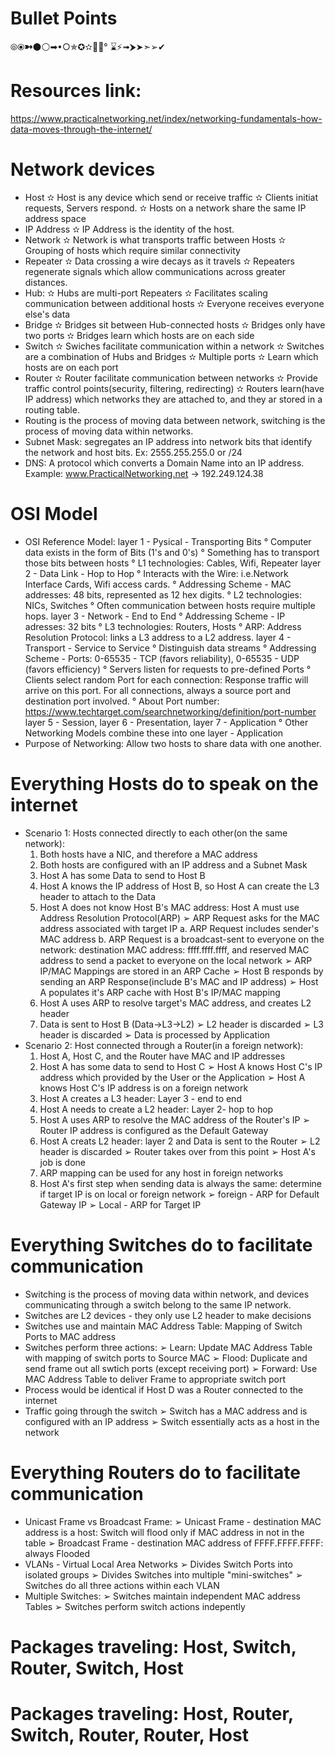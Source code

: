# Bullet Points
⦾⦿➼⚫⚪➡•○✯✪✫🌟🎄°
⌛⚡➟⮞➤➣➢✔
# Resources link:
https://www.practicalnetworking.net/index/networking-fundamentals-how-data-moves-through-the-internet/
# Network devices
- Host
    ✫ Host is any device which send or receive traffic
    ✫ Clients initiat requests, Servers respond.
    ✫ Hosts on a network share the same IP address space
- IP Address
    ✫ IP Address is the identity of the host.
- Network
    ✫ Network is what transports traffic between Hosts
    ✫ Grouping of hosts which require similar connectivity
- Repeater
    ✫ Data crossing a wire decays as it travels
    ✫ Repeaters regenerate signals which allow communications across greater distances.
- Hub: 
    ✫ Hubs are multi-port Repeaters 
    ✫ Facilitates scaling communication between additional hosts
    ✫ Everyone receives everyone else's data
- Bridge
    ✫ Bridges sit between Hub-connected hosts
    ✫ Bridges only have two ports
    ✫ Bridges learn which hosts are on each side
- Switch
    ✫ Swiches facilitate communication within a network
    ✫ Switches are a combination of Hubs and Bridges
    ✫ Multiple ports
    ✫ Learn which hosts are on each port
- Router
    ✫ Router facilitate communication between networks
    ✫ Provide traffic control points(security, filtering, redirecting)
    ✫ Routers learn(have IP address) which networks they are attached to, and they ar stored in a routing table.
- Routing is the process of moving data between network, switching is the process of moving data within networks.
- Subnet Mask: segregates an IP address into network bits that identify the network and host bits. Ex: 2555.255.255.0 or /24
- DNS: A protocol which converts a Domain Name into an IP address. Example: www.PracticalNetworking.net -> 192.249.124.38
# OSI Model
- OSI Reference Model: 
    layer 1 - Pysical - Transporting Bits
        ° Computer data exists in the form of Bits (1's and 0's)
        ° Something has to transport those bits between hosts
        ° L1 technologies: Cables, Wifi, Repeater
    layer 2 - Data Link - Hop to Hop
        ° Interacts with the Wire: i.e.Network Interface Cards, Wifi access cards.
        ° Addressing Scheme - MAC addresses: 48 bits, represented as 12 hex digits.
        ° L2 technologies: NICs, Switches
        ° Often communication between hosts require multiple hops.
    layer 3 - Network - End to End
        ° Addressing Scheme - IP adresses: 32 bits
        ° L3 technologies: Routers, Hosts
        ° ARP: Address Resolution Protocol: links a L3 address to a L2 address.
    layer 4 - Transport - Service to Service
        ° Distinguish data streams
        ° Addressing Scheme - Ports: 0-65535 - TCP (favors reliability), 0-65535 - UDP (favors efficiency)
        ° Servers listen for requests to pre-defined Ports
        ° Clients select random Port for each connection: Response traffic will arrive on this port. For all connections, always a source port and destination port involved.
        ° About Port number: https://www.techtarget.com/searchnetworking/definition/port-number
    layer 5 - Session, layer 6 - Presentation, layer 7 - Application
        ° Other Networking Models combine these into one layer - Application
- Purpose of Networking: Allow two hosts to share data with one another.

# Everything Hosts do to speak on the internet
- Scenario 1: Hosts connected directly to each other(on the same network):
    1. Both hosts have a NIC, and therefore a MAC address
    2. Both hosts are configured with an IP address and a Subnet Mask
    3. Host A has some Data to send to Host B
    4. Host A knows the IP address of Host B, so Host A can create the L3 header to attach to the Data
    5. Host A does not know Host B's MAC address: Host A must use Address Resolution Protocol(ARP)
        ➢ ARP Request asks for the MAC address associated with target IP
            a. ARP Request includes sender's MAC address
            b. ARP Request is a broadcast-sent to everyone on the network: destination MAC address: ffff.ffff.ffff, and reserved MAC address to send a packet to everyone on the local network
        ➢ ARP IP/MAC Mappings are stored in an ARP Cache
        ➢ Host B responds by sending an ARP Response(include B's MAC and IP address)
        ➢ Host A populates it's ARP cache with Host B's IP/MAC mapping
    6. Host A uses ARP to resolve target's MAC address, and creates L2 header
    7. Data is sent to Host B (Data->L3->L2)
        ➢ L2 header is discarded
        ➢ L3 header is discarded
        ➢ Data is processed by Application
- Scenario 2: Host connected through a Router(in a foreign network):
    1. Host A, Host C, and the Router have MAC and IP addresses
    2. Host A has some data to send to Host C
        ➢ Host A knows Host C's IP address which provided by the User or the Application
        ➢ Host A knows Host C's IP address is on a foreign network
    3. Host A creates a L3 header: Layer 3 - end to end
    4. Host A needs to create a L2 header: Layer 2- hop to hop
    5. Host A uses ARP to resolve the MAC address of the Router's IP
        ➢ Router IP address is configured as the Default Gateway
    6. Host A creats L2 header: layer 2 and Data is sent to the Router
        ➢ L2 header is discarded
        ➢ Router takes over from this point
        ➢ Host A's job is done
    7. ARP mapping can be used for any host in foreign networks
    8. Host A's first step when sending data is always the same: determine if target IP is on local or foreign network
        ➢ foreign - ARP for Default Gateway IP
        ➢ Local - ARP for Target IP

# Everything Switches do to facilitate communication
- Switching is the process of moving data within network, and devices communicating through a switch belong to the same IP network.
- Switches are L2 devices - they only use L2 header to make decisions
- Switches use and maintain MAC Address Table: Mapping of Switch Ports to MAC address
- Switches perform three actions: 
    ➢ Learn: Update MAC Address Table with mapping of switch ports to Source MAC
    ➢ Flood: Duplicate and send frame out all swtich ports (except receiving port)
    ➢ Forward: Use MAC Address Table to deliver Frame to appropriate switch port
- Process would be identical if Host D was a Router connected to the internet
- Traffic going through the switch
    ➢ Switch has a MAC address and is configured with an IP address
    ➢ Switch essentially acts as a host in the network

# Everything Routers do to facilitate communication
- Unicast Frame vs Broadcast Frame:
    ➢ Unicast Frame - destination MAC address is a host: Switch will flood only if MAC address in not in the table
    ➢ Broadcast Frame - destination MAC address of FFFF.FFFF.FFFF: always Flooded
- VLANs - Virtual Local Area Networks
    ➢ Divides Switch Ports into isolated groups
    ➢ Divides Switches into multiple "mini-switches"
    ➢ Switches do all three actions within each VLAN
- Multiple Switches:
    ➢ Switches maintain independent MAC address Tables
    ➢ Switches perform switch actions indepently


# Packages traveling: Host, Switch, Router, Switch, Host

# Packages traveling: Host, Router, Switch, Router, Router, Host
